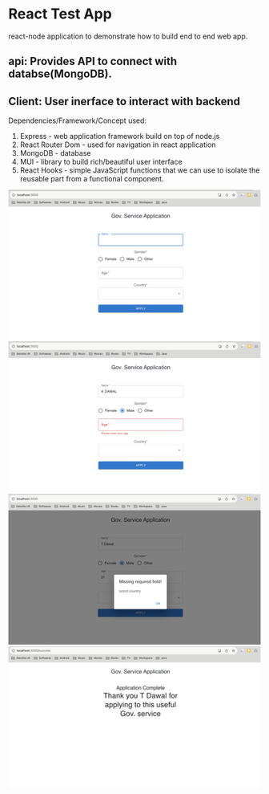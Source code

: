 # React Test App

react-node application to demonstrate how to build end to end web app.

## api: Provides API to connect with databse(MongoDB).
## Client: User inerface to interact with backend

Dependencies/Framework/Concept used:

1. Express - web application framework build on top of node.js
2. React Router Dom - used for navigation in react application
3. MongoDB - database 
4. MUI - library to build rich/beautiful user interface
5. React Hooks - simple JavaScript functions that we can use to isolate the reusable part from a functional component. 


![Application](1.png)
![Application-Error](2.png)
![Application-Dialog](3.png)
![Application-Success](4.png)
